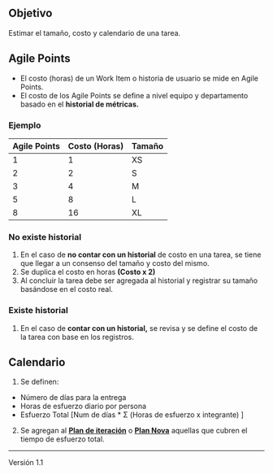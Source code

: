 ## Objetivo
Estimar el tamaño, costo y calendario de una tarea.

## Agile Points
* El costo (horas) de un Work Item o historia de usuario se mide en Agile Points.
* El costo de los Agile Points se define a nivel equipo y departamento basado en el **historial de métricas.** 

### Ejemplo
| Agile Points | Costo (Horas) | Tamaño | 
| ------------ | ------------- | ------ | 
| 1            | 1             | XS     | 
| 2            | 2             | S      | 
| 3            | 4             | M      | 
| 5            | 8             | L      | 
| 8            | 16            | XL     | 

### No existe historial
1. En el caso de **no contar con un historial** de costo en una tarea, se tiene que llegar a un consenso del tamaño y costo del mismo.
2. Se duplica el costo en horas  **(Costo x 2)**
3. Al concluir la tarea debe ser agregada al historial y registrar su tamaño basándose en el costo real.

### Existe historial
1. En el caso de **contar con un historial,** se revisa y se define el costo de la tarea con base en los registros.

## Calendario
1. Se definen:
*  Número de días para la entrega 
*  Horas de esfuerzo diario por persona
*  Esfuerzo Total [Num de días * Σ (Horas de esfuerzo x integrante) ]
2. Se agregan al **[Plan de iteración](https://docs.google.com/spreadsheets/d/10jles4oKMwJUHPutNXLaHZ7kg8zFZ9TdrAVAJlUmjfU/edit#gid=753031204)** o **[Plan Nova](https://docs.google.com/spreadsheets/d/1_tEVZlBT36JiXt0Qq1hy3zojkzO2abnw79ju-6LbB4s/edit#gid=1656144519)** aquellas que cubren el tiempo de esfuerzo total.

***
Versión 1.1
